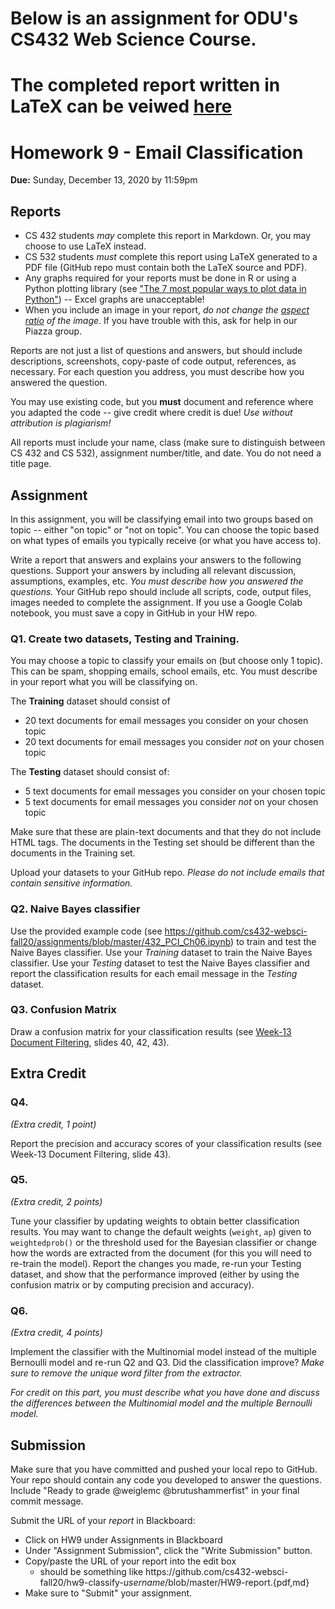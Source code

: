 # Below is an assignment for ODU's CS432 Web Science Course.
# The completed report written in LaTeX can be veiwed [here](HW9_report.pdf)

# Homework 9 - Email Classification
**Due:** Sunday, December 13, 2020 by 11:59pm 

## Reports
* CS 432 students *may* complete this report in Markdown. Or, you may choose to use LaTeX instead. 
* CS 532 students *must* complete this report using LaTeX generated to a PDF file (GitHub repo must contain both the LaTeX source and PDF).
* Any graphs required for your reports must be done in R or using a Python plotting library (see ["The 7 most popular ways to plot data in Python"](https://opensource.com/article/20/4/plot-data-python)) -- Excel graphs are unacceptable!
* When you include an image in your report, *do not change the [aspect ratio](https://en.wikipedia.org/wiki/Aspect_ratio_(image)) of the image*. If you have trouble with this, ask for help in our Piazza group.

Reports are not just a list of questions and answers, but should include descriptions, screenshots, copy-paste of code output, references, as necessary.  For each question you address, you must describe how you answered the question.  

You may use existing code, but you **must** document and reference where you adapted the code -- give credit where credit is due! *Use without attribution is plagiarism!*

All reports must include your name, class (make sure to distinguish between CS 432 and CS 532), assignment number/title, and date.  You do not need a title page.  

## Assignment

In this assignment, you will be classifying email into two groups based on topic -- either "on topic" or "not on topic".  You can choose the topic based on what types of emails you typically receive (or what you have access to).

Write a report that answers and explains your answers to the following questions. Support your answers by including all relevant discussion, assumptions, examples, etc. *You must describe how you answered the questions.* Your GitHub repo should include all scripts, code, output files, images needed to complete the assignment. If you use a Google Colab notebook, you must save a copy in GitHub in your HW repo.

### Q1. Create two datasets, Testing and Training.

You may choose a topic to classify your emails on (but choose only 1 topic). This can be spam, shopping emails, school emails, etc.  You must describe in your report what you will be classifying on.

The **Training** dataset should consist of
* 20 text documents for email messages you consider on your chosen topic
* 20 text documents for email messages you consider *not* on your chosen topic

The **Testing** dataset should consist of:
* 5 text documents for email messages you consider on your chosen topic
* 5 text documents for email messages you consider *not* on your chosen topic

Make sure that these are plain-text documents and that they do not include HTML tags.  The documents in the Testing set should be different than the documents in the Training set.

Upload your datasets to your GitHub repo. *Please do not include emails that contain sensitive information.*

### Q2. Naive Bayes classifier
Use the provided example code (see https://github.com/cs432-websci-fall20/assignments/blob/master/432_PCI_Ch06.ipynb) to train and test the Naive Bayes classifier.  Use your *Training* dataset to train the Naive Bayes classifier.  Use your *Testing* dataset to test the Naive Bayes classifier and report the classification results for each email message in the *Testing* dataset.

### Q3. Confusion Matrix
Draw a confusion matrix for your classification results (see [Week-13 Document Filtering](https://docs.google.com/presentation/d/1TgSeYh7gjpxl8f_9-FKG7MnXG1HI_iwH_KDFyUgKlWU/edit?usp=sharing), slides 40, 42, 43).

## Extra Credit

### Q4. 
*(Extra credit, 1 point)* 

Report the precision and accuracy scores of your classification results (see Week-13 Document Filtering, slide 43).

### Q5. 
*(Extra credit, 2 points)* 

Tune your classifier by updating weights to obtain better classification results. You may want to change the default weights (`weight`, `ap`) given to `weightedprob()` or the threshold used for the Bayesian classifier or change how the words are extracted from the document (for this you will need to re-train the model).  Report the changes you made, re-run your Testing dataset, and show that the performance improved (either by using the confusion matrix or by computing precision and accuracy).

### Q6. 
*(Extra credit, 4 points)* 

Implement the classifier with the Multinomial model instead of the multiple Bernoulli model and re-run Q2 and Q3.  Did the classification improve?  *Make sure to remove the unique word filter from the extractor.*

*For credit on this part, you must describe what you have done and discuss the differences between the Multinomial model and the multiple Bernoulli model.*

## Submission

Make sure that you have committed and pushed your local repo to GitHub.  Your repo should contain any code you developed to answer the questions.  Include "Ready to grade @weiglemc @brutushammerfist" in your final commit message. 

Submit the URL of your *report* in Blackboard:

* Click on HW9 under Assignments in Blackboard
* Under "Assignment Submission", click the "Write Submission" button.
* Copy/paste the URL of your report into the edit box
  * should be something like https<nolink>://github.com/cs432-websci-fall20/hw9-classify-*username*/blob/master/HW9-report.{pdf,md}
* Make sure to "Submit" your assignment.
